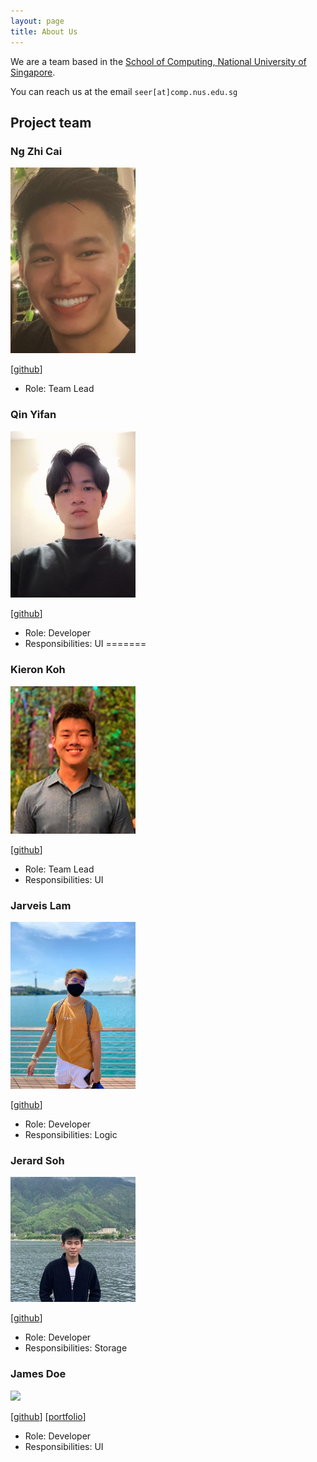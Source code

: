 ```yaml
---
layout: page
title: About Us
---
```


We are a team based in the [School of Computing, National University of Singapore](http://www.comp.nus.edu.sg).

You can reach us at the email `seer[at]comp.nus.edu.sg`

## Project team

### Ng Zhi Cai

<img src="images/nhzaci.png" width="200px">

[[github](https://github.com/nhzaci)]

- Role: Team Lead

### Qin Yifan

<img src="images/toahi.png" width="200px">

[[github](http://github.com/toahi)]

* Role: Developer
* Responsibilities: UI
=======
### Kieron Koh

<img src="images/kieron560.png" width="200px">

[[github](http://github.com/kieron560)]

- Role: Team Lead
- Responsibilities: UI

### Jarveis Lam

<img src="images/jrvslam.png" width="200px">

[[github](http://github.com/jrvslam)]

* Role: Developer
* Responsibilities: Logic

### Jerard Soh

<img src="images/jerardsoh.png" width="200px">

[[github](http://github.com/jerardsoh)]

- Role: Developer
- Responsibilities: Storage

### James Doe

<img src="images/johndoe.png" width="200px">

[[github](http://github.com/johndoe)]
[[portfolio](team/johndoe.md)]

- Role: Developer
- Responsibilities: UI
